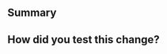 <!--
  Thanks for submitting a pull request!

  We appreciate you spending the time to work on these changes. Please provide enough information so that others can review your pull request. The three fields below are mandatory.

  Before submitting a pull request, please make sure you've read Contribution Guidelines:

  https://github.com/wix-incubator/autoviews/blob/master/CONTRIBUTING.md
-->

## Summary

<!--
 Explain these changes. What existing problem does the pull request solve?
-->

## How did you test this change?

<!--
  Demonstrate the code is solid.

  Example: Commands output, screenshots, videos or demos displaying the change.

  How did you verify that your PR solves the issue?

  If you leave this empty, your PR will likely be closed.
-->
